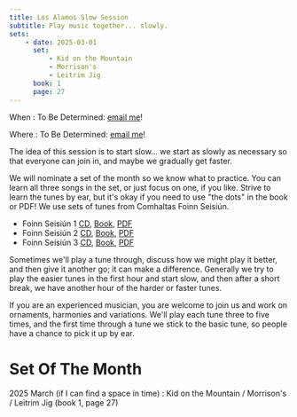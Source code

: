 ```yaml
---
title: Los Alamos Slow Session
subtitle: Play music together... slowly.
sets:
    - date: 2025-03-01
      set:
          - Kid on the Mountain
          - Morrison's
          - Leitrim Jig
      book: 1
      page: 27
---
```


When
: To Be Determined: [email me](mailto:neale@woozle.org)!

Where
: To Be Determined: [email me](mailto:neale@woozle.org)!

The idea of this session is to start slow… 
we start as slowly as necessary so that everyone can join in, 
and maybe we gradually get faster.

We will nominate a set of the month so we know what to practice.
You can learn all three songs in the set, or just focus on one, if you like.
Strive to learn the tunes by ear, 
but it's okay if you need to use "the dots" in the book or PDF!
We use sets of tunes from Comhaltas Foinn Seisiún. 

* Foinn Seisiún 1
  [CD](https://comhaltas.ie/product/foinn-seisiun-cd-1/),
  [Book](https://comhaltas.ie/product/foinn-seisiun-book-1/),
  [PDF](Foinn-SeisiunBook1.pdf)
* Foinn Seisiún 2
  [CD](https://comhaltas.ie/product/foinn-seisiun-cd-2/),
  [Book](https://comhaltas.ie/product/foinn-seisiun-book-2/),
  [PDF](Foinn-SeisiunBook2.pdf)
* Foinn Seisiún 3
  [CD](https://comhaltas.ie/product/foinn-seisiun-cd-3/),
  [Book](https://comhaltas.ie/product/foinn-seisiun-book-3/),
  [PDF](Foinn-SeisiunBook3.pdf)

Sometimes we'll play a tune through, 
discuss how we might play it better, 
and then give it another go;
it can make a difference. 
Generally we try to play the easier tunes in the first hour and start slow,
and then after a short break, 
we have another hour of the harder or faster tunes.

If you are an experienced musician, 
you are welcome to join us and work on ornaments, 
harmonies and variations.
We'll play each tune three to five times,
and the first time through a tune we stick to the basic tune,
so people have a chance to pick it up by ear.


Set Of The Month
==============

2025 March (if I can find a space in time)
: Kid on the Mountain / Morrison's / Leitrim Jig (book 1,  page 27)
